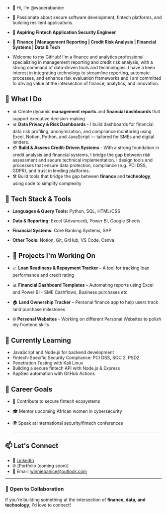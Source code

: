 - 👋 Hi, I’m @wacerabanice
- 🔐 Passionate about secure software development, fintech platforms, and building resilient applications.
- 🎯 **Aspiring Fintech Application Security Engineer**  
- 🎯 **Finance | Management Reporting | Credit Risk Analysis | Financial Systems | Data & Tech**

- Welcome to my GitHub! I'm a finance and analytics professional specializing in management reporting and credit risk analysis, with a strong command of data-driven tools and technologies. I have a keen interest in integrating technology to streamline reporting, automate processes, and enhance risk evaluation frameworks and I am committed to driving value at the intersection of finance, analytics, and innovation. 

## 🚀 What I Do
- 📊 Create dynamic **management reports** and **financial dashboards** that support executive decision-making
- 📊 **Data Privacy & Risk Dashboards**  - I build dashboards for financial data risk profiling, anonymization, and compliance monitoring using Excel, Notion, Python, and JavaScript — tailored for SMEs and digital lenders.
- 💳 **Build & Assess Credit-Driven Systems** - With a strong foundation in credit analysis and financial systems, I bridge the gap between risk assessment and secure technical implementation. I design tools and processes that ensure data protection, compliance (e.g. PCI DSS, GDPR), and trust in lending platforms.
- 🛠️ Build tools that bridge the gap between **finance** and **technology**, using code to simplify complexity


## 🧰 Tech Stack & Tools
- **Languages & Query Tools:** Python, SQL, HTML/CSS 
- **Data & Reporting:** Excel (Advanced), Power BI, Google Sheets  
- **Financial Systems:** Core Banking Systems, SAP  
- **Other Tools:** Notion, Git, GitHub, VS Code, Canva

- ## 🔧 Projects I'm Working On
- 📈 **Loan Readiness & Repayment Tracker** – A tool for tracking loan performance and credit rating    
- 📊 **Financial Dashboard Templates** – Automating reports using Excel and Power BI - SME Cashflows, Business purchases etc  
- 🏠 **Land Ownership Tracker** – Personal finance app to help users track land purchase milestones
- 🌐 **Personal Websites** - Working on different Personal Websites to polish my frontend skills


## 🌱 Currently Learning
- JavaScript and Node.js for backend development  
- Fintech-Specific Security Compliance: PCI DSS, SOC 2, PSD2  
- Penetration Testing with Kali Linux  
- Building a secure fintech API with Node.js & Express  
- AppSec automation with GitHub Actions



## 🌟 Career Goals

- 🧪 Contribute to secure fintech ecosystems  
- 🎓 Mentor upcoming African women in cybersecurity  
- 🌍 Speak at international security/fintech conferences

  ---

## 📫 Let's Connect
- 💼 [LinkedIn](https://www.linkedin.com/in/winnie-kiratu/)  
- 🌐 [Portfolio (coming soon)]  
- 📧 Email: winniebanice@outlook.com

---

### 🤝 Open to Collaboration
If you're building something at the intersection of **finance, data, and technology**, I'd love to connect!
